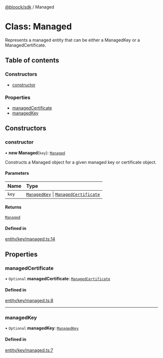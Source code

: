 [@bloock/sdk](../index.md) / Managed

# Class: Managed

Represents a managed entity that can be either a ManagedKey or a ManagedCertificate.

## Table of contents

### Constructors

- [constructor](Managed.md#constructor)

### Properties

- [managedCertificate](Managed.md#managedcertificate)
- [managedKey](Managed.md#managedkey)

## Constructors

### constructor

• **new Managed**(`key`): [`Managed`](Managed.md)

Constructs a Managed object for a given managed key or certificate object.

#### Parameters

| Name | Type |
| :------ | :------ |
| `key` | [`ManagedKey`](ManagedKey.md) \| [`ManagedCertificate`](ManagedCertificate.md) |

#### Returns

[`Managed`](Managed.md)

#### Defined in

[entity/key/managed.ts:14](https://github.com/bloock/bloock-sdk/blob/10b1e90/languages/js/src/entity/key/managed.ts#L14)

## Properties

### managedCertificate

• `Optional` **managedCertificate**: [`ManagedCertificate`](ManagedCertificate.md)

#### Defined in

[entity/key/managed.ts:8](https://github.com/bloock/bloock-sdk/blob/10b1e90/languages/js/src/entity/key/managed.ts#L8)

___

### managedKey

• `Optional` **managedKey**: [`ManagedKey`](ManagedKey.md)

#### Defined in

[entity/key/managed.ts:7](https://github.com/bloock/bloock-sdk/blob/10b1e90/languages/js/src/entity/key/managed.ts#L7)
